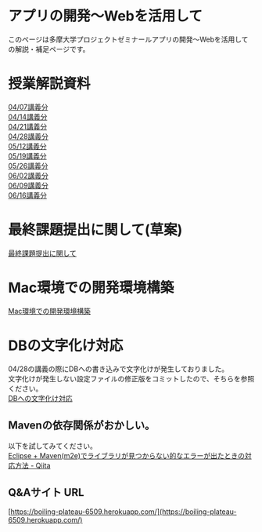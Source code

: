 # アプリの開発〜Webを活用して
このページは多摩大学プロジェクトゼミナールアプリの開発〜Webを活用しての解説・補足ページです。


#  授業解説資料

[04/07講義分](./01.md)  
[04/14講義分](./02.md)  
[04/21講義分](./03.md)  
[04/28講義分](./04.md)  
[05/12講義分](./05.md)  
[05/19講義分](./06.md)  
[05/26講義分](./07.md)  
[06/02講義分](./08.md)  
[06/09講義分](./09.md)  
[06/16講義分](./10.md)  

# 最終課題提出に関して(草案)
[最終課題提出に関して](./FinalProjectSubmitted.md)  

# Mac環境での開発環境構築
[Mac環境での開発環境構築](./MacSoftwareInstall.md)  

# DBの文字化け対応
04/28の講義の際にDBへの書き込みで文字化けが発生しておりました。  
文字化けが発生しない設定ファイルの修正版をコミットしたので、そちらを参照ください。  
[DBへの文字化け対応](https://github.com/kajiwara22/AppDevelopUseOfWeb/commit/da4dbb179df8cd2d179a2df3363984e84abc9847)

## Mavenの依存関係がおかしい。
以下を試してみてください。  
[Eclipse + Maven(m2e)でライブラリが見つからない的なエラーが出たときの対応方法 - Qiita](http://qiita.com/taoyag/items/8b29c819e8430bca1c6b)

## Q&Aサイト URL

[https://boiling-plateau-6509.herokuapp.com/](https://boiling-plateau-6509.herokuapp.com/)
